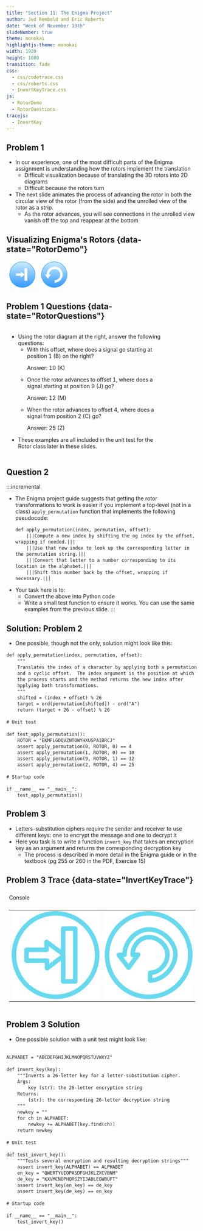 ```yaml
---
title: "Section 11: The Enigma Project"
author: Jed Rembold and Eric Roberts
date: "Week of November 13th"
slideNumber: true
theme: monokai
highlightjs-theme: monokai
width: 1920
height: 1080
transition: fade
css:
  - css/codetrace.css
  - css/roberts.css
  - InvertKeyTrace.css
js:
  - RotorDemo
  - RotorQuestions
tracejs:
  - InvertKey
---
```



## Problem 1
- In our experience, one of the most difficult parts of the Enigma assignment is understanding how the rotors implement the translation
  - Difficult visualization because of translating the 3D rotors into 2D diagrams
  - Difficult because the rotors turn
- The next slide animates the process of advancing the rotor in both the circular view of the rotor (from the side) and the unrolled view of the rotor as a strip.
  - As the rotor advances, you will see connections in the unrolled view vanish off the top and reappear at the bottom



## Visualizing Enigma's Rotors {data-state="RotorDemo"}
<div id="RotorDemo">
<canvas contenteditable="true" width="1485" height="810" style="border: none; overflow: hidden; outline-width: 0px; width: 1485px; height: 810px;"></canvas>
</div>
<td style="text-align:center;">
    <table class="CTControlStrip">
        <tbody style="border:none;">
            <tr>
                <td>
                    <img id="RotorDemoStepInButton" class="CTButton" src="images/js_pieces/StepInControl.png" alt="StepInButton" width="70px">
                </td>
                <td>
                    <img id="RotorDemoResetButton" class="CTButton" src="images/js_pieces/ResetControl.png" alt="ResetButton" width="70px">
                </td>
            </tr>
        </tbody>
    </table>
</td>

## Problem 1 Questions {data-state="RotorQuestions"}
<table>
<tbody style="border:none;">
<tr>
<td style="vertical-align:top; width:1400px;">
<ul>
<li>Using the rotor diagram at the right, answer
the following questions:

<ul>
<li>With this offset, where does a signal go starting at position 1
(<span class="hb">B</span>) on the right?

<p class="fragment" id="RotorQuestion1" data-fragment-index=1
>Answer: 10 (<span class="hb">K</span>)</p></li>

<li class="fragment" data-fragment-index=1
>Once the rotor advances to offset 1, where does a signal starting at position 9 (<span class="hb">J</span>) go?

<p class="fragment" id="RotorQuestion2" data-fragment-index=2
>Answer: 12 (<span class="hb">M</span>)</p></li>

<li class="fragment" data-fragment-index=2
>When the rotor advances to offset 4, where does a signal from position 2 (<span class="hb">C</span>) go?

<p class="fragment" data-fragment-index=3 id="RotorQuestion3" 
>Answer: 25 (<span class="hb">Z</span>)</p></li>
</ul></li>

<li class="fragment" data-fragment-index=4
>These examples are all included in the unit test for the
<span class="mb">Rotor</span> class later in these slides.</li>
</ul>
</td>
<td style="vertical-align:top; width:300px;">
<div id="RotorQuestions" style="margin:0px;"></div>
</td>
</tr>
</tbody>
</table>


## Question 2
:::incremental
- The Enigma project guide suggests that getting the rotor transformations to work is easier if you implement a top-level (not in a class) `apply_permutation` function that implements the following pseudocode:
  ```{.mypython style='font-size:.8em'}
  def apply_permutation(index, permutation, offset):
      |||Compute a new index by shifting the og index by the offset, wrapping if needed.|||
      |||Use that new index to look up the corresponding letter in the permutation string.|||
      |||Convert that letter to a number corresponding to its location in the alphabet.|||
      |||Shift this number back by the offset, wrapping if necessary.|||
  ```
- Your task here is to:
  - Convert the above into Python code
  - Write a small test function to ensure it works. You can use the same examples from the previous slide.
:::

## Solution: Problem 2
- One possible, though not the only, solution might look like this:

```{.mypython style='max-height:850px; font-size:.75em'}
def apply_permutation(index, permutation, offset):
    """
    Translates the index of a character by applying both a permutation
    and a cyclic offset.  The index argument is the position at which
    the process starts and the method returns the new index after
    applying both transformations.
    """
    shifted = (index + offset) % 26
    target = ord(permutation[shifted]) - ord("A")
    return (target + 26 - offset) % 26

# Unit test

def test_apply_permutation():
    ROTOR = "EKMFLGDQVZNTOWYHXUSPAIBRCJ"
    assert apply_permutation(0, ROTOR, 0) == 4
    assert apply_permutation(1, ROTOR, 0) == 10
    assert apply_permutation(9, ROTOR, 1) == 12
    assert apply_permutation(2, ROTOR, 4) == 25

# Startup code

if __name__ == "__main__":
    test_apply_permutation()
```

## Problem 3
- Letters-substitution ciphers require the sender and receiver to use different keys: one to encrypt the message and one to decrypt it
- Here you task is to write a function `invert_key` that takes an encryption key as an argument and returns the corresponding decryption key
  - The process is described in more detail in the Enigma guide or in the textbook (pg 255 or 260 in the PDF, Exercise 15)


## Problem 3 Trace {data-state="InvertKeyTrace"}
<table id="InvertKeyTable">
<tbody style="border:none;">
<tr><td><div id="InvertKeyTrace" style="margin:0px;"></div></td></tr>
<tr><td>
<div id="InvertKeyBanner" style="margin:0px; padding:0px;">Console</div>
</td></tr>
<tr><td><div id="InvertKeyConsole"></div></td></tr>
<tr>
<td style="text-align:center;">
<table class="CTControlStrip">
<tbody>
<tr>
<td>
<img id=InvertKeyTraceStepInButton
     class="CTButton"
     src="images/StepInControl.png"
     alt="StepInButton" />
</td>
<td>
<img id=InvertKeyTraceResetButton
     class="CTButton"
     src="images/ResetControl.png"
     alt="ResetButton" />
</td>
</tr>
</tbody>
</table>
</td>
</tr>
</table>


## Problem 3 Solution
- One possible solution with a unit test might look like:
```{.mypython style='max-height: 850px; font-size: .75em'}

ALPHABET = "ABCDEFGHIJKLMNOPQRSTUVWXYZ"

def invert_key(key):
    """Inverts a 26-letter key for a letter-substitution cipher.
    Args:
        key (str): the 26-letter encryption string
    Returns:
        (str): the corresponding 26-letter decryption string
    """
    newkey = ""
    for ch in ALPHABET:
        newkey += ALPHABET[key.find(ch)]
    return newkey

# Unit test

def test_invert_key():
    """Tests several encryption and resulting decryption strings"""
    assert invert_key(ALPHABET) == ALPHABET
    en_key = "QWERTYUIOPASDFGHJKLZXCVBNM"
    de_key = "KXVMCNOPHQRSZYIJADLEGWBUFT"
    assert invert_key(en_key) == de_key
    assert invert_key(de_key) == en_key

# Startup code

if __name__ == "__main__":
    test_invert_key()
```
